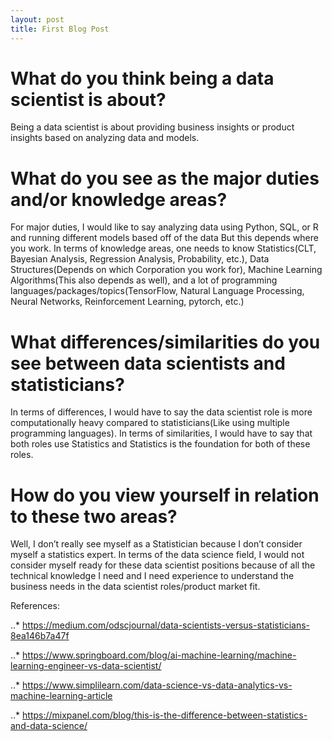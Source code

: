 ```yaml
---
layout: post
title: First Blog Post
---
```


# What do you think being a data scientist is about?

Being a data scientist is about providing business insights or product insights based on analyzing data and models.

# What do you see as the major duties and/or knowledge areas?

For major duties, I would like to say analyzing data using Python, SQL, or R and running different models based off of the data But this depends where you work. In terms of knowledge areas, one needs to know Statistics(CLT, Bayesian Analysis, Regression Analysis, Probability, etc.), Data Structures(Depends on which Corporation you work for), Machine Learning Algorithms(This also depends as well), and a lot of programming languages/packages/topics(TensorFlow, Natural Language Processing, Neural Networks, Reinforcement Learning, pytorch, etc.)

# What differences/similarities do you see between data scientists and statisticians?

In terms of differences, I would have to say the data scientist role is more computationally heavy compared to statisticians(Like using multiple programming languages). In terms of similarities, I would have to say that both roles use Statistics and Statistics is the foundation for both of these roles.

# How do you view yourself in relation to these two areas?

Well, I don’t really see myself as a Statistician because I don’t consider myself a statistics expert. In terms of the data science field, I would not consider myself ready for these data scientist positions because of all the technical knowledge I need and I need experience to understand the business needs in the data scientist roles/product market fit.

References:

..* https://medium.com/odscjournal/data-scientists-versus-statisticians-8ea146b7a47f

..* https://www.springboard.com/blog/ai-machine-learning/machine-learning-engineer-vs-data-scientist/

..* https://www.simplilearn.com/data-science-vs-data-analytics-vs-machine-learning-article

..* https://mixpanel.com/blog/this-is-the-difference-between-statistics-and-data-science/

